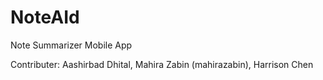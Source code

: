 # NoteAId

Note Summarizer Mobile App

Contributer: Aashirbad Dhital, Mahira Zabin (mahirazabin), Harrison Chen
